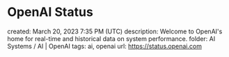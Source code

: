 # OpenAI Status

created: March 20, 2023 7:35 PM (UTC)
description: Welcome to OpenAI's home for real-time and historical data on system performance.
folder: AI Systems / AI | OpenAI
tags: ai, openai
url: https://status.openai.com
